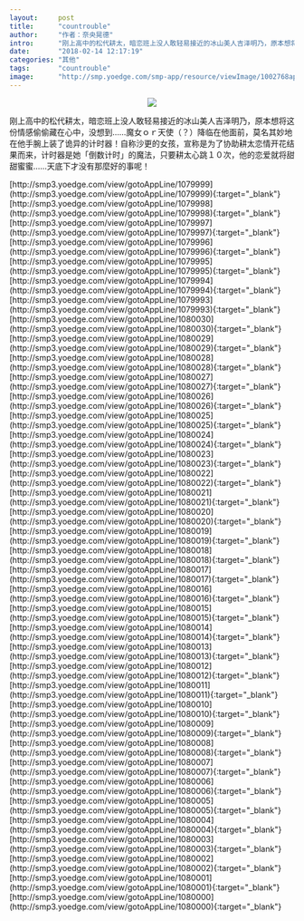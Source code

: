 ```yaml
---
layout:     post
title:      "countrouble"
author:     "作者：奈央晃德"
intro:      "刚上高中的松代耕太，暗恋班上没人敢轻易接近的冰山美人吉泽明乃，原本想将这份情感偷偷藏在心中，没想到……魔女ｏｒ天使（？）降临在他面前，莫名其妙地在他手腕上装了诡异的计时器！自称沙更的女孩，宣称是为了协助耕太恋情开花结果而来，计时器是她「倒数计时」的魔法，只要耕太心跳１０次，他的恋爱就将甜甜蜜蜜……天底下才没有那麼好的事呢！"
date:       "2018-02-14 12:17:19"
categories: "其他"
tags:       "countrouble"
image:      "http://smp.yoedge.com/smp-app/resource/viewImage/1002768appline.png"
---
```

<div style="text-align: center">
<p><img src="http://smp.yoedge.com/smp-app/resource/viewImage/1002768appline.png"/></p>
</div>
<p class="post-meta">
<span>刚上高中的松代耕太，暗恋班上没人敢轻易接近的冰山美人吉泽明乃，原本想将这份情感偷偷藏在心中，没想到……魔女ｏｒ天使（？）降临在他面前，莫名其妙地在他手腕上装了诡异的计时器！自称沙更的女孩，宣称是为了协助耕太恋情开花结果而来，计时器是她「倒数计时」的魔法，只要耕太心跳１０次，他的恋爱就将甜甜蜜蜜……天底下才没有那麼好的事呢！</span>
</p>
[http://smp3.yoedge.com/view/gotoAppLine/1079999](http://smp3.yoedge.com/view/gotoAppLine/1079999){:target="_blank"}
[http://smp3.yoedge.com/view/gotoAppLine/1079998](http://smp3.yoedge.com/view/gotoAppLine/1079998){:target="_blank"}
[http://smp3.yoedge.com/view/gotoAppLine/1079997](http://smp3.yoedge.com/view/gotoAppLine/1079997){:target="_blank"}
[http://smp3.yoedge.com/view/gotoAppLine/1079996](http://smp3.yoedge.com/view/gotoAppLine/1079996){:target="_blank"}
[http://smp3.yoedge.com/view/gotoAppLine/1079995](http://smp3.yoedge.com/view/gotoAppLine/1079995){:target="_blank"}
[http://smp3.yoedge.com/view/gotoAppLine/1079994](http://smp3.yoedge.com/view/gotoAppLine/1079994){:target="_blank"}
[http://smp3.yoedge.com/view/gotoAppLine/1079993](http://smp3.yoedge.com/view/gotoAppLine/1079993){:target="_blank"}
[http://smp3.yoedge.com/view/gotoAppLine/1080030](http://smp3.yoedge.com/view/gotoAppLine/1080030){:target="_blank"}
[http://smp3.yoedge.com/view/gotoAppLine/1080029](http://smp3.yoedge.com/view/gotoAppLine/1080029){:target="_blank"}
[http://smp3.yoedge.com/view/gotoAppLine/1080028](http://smp3.yoedge.com/view/gotoAppLine/1080028){:target="_blank"}
[http://smp3.yoedge.com/view/gotoAppLine/1080027](http://smp3.yoedge.com/view/gotoAppLine/1080027){:target="_blank"}
[http://smp3.yoedge.com/view/gotoAppLine/1080026](http://smp3.yoedge.com/view/gotoAppLine/1080026){:target="_blank"}
[http://smp3.yoedge.com/view/gotoAppLine/1080025](http://smp3.yoedge.com/view/gotoAppLine/1080025){:target="_blank"}
[http://smp3.yoedge.com/view/gotoAppLine/1080024](http://smp3.yoedge.com/view/gotoAppLine/1080024){:target="_blank"}
[http://smp3.yoedge.com/view/gotoAppLine/1080023](http://smp3.yoedge.com/view/gotoAppLine/1080023){:target="_blank"}
[http://smp3.yoedge.com/view/gotoAppLine/1080022](http://smp3.yoedge.com/view/gotoAppLine/1080022){:target="_blank"}
[http://smp3.yoedge.com/view/gotoAppLine/1080021](http://smp3.yoedge.com/view/gotoAppLine/1080021){:target="_blank"}
[http://smp3.yoedge.com/view/gotoAppLine/1080020](http://smp3.yoedge.com/view/gotoAppLine/1080020){:target="_blank"}
[http://smp3.yoedge.com/view/gotoAppLine/1080019](http://smp3.yoedge.com/view/gotoAppLine/1080019){:target="_blank"}
[http://smp3.yoedge.com/view/gotoAppLine/1080018](http://smp3.yoedge.com/view/gotoAppLine/1080018){:target="_blank"}
[http://smp3.yoedge.com/view/gotoAppLine/1080017](http://smp3.yoedge.com/view/gotoAppLine/1080017){:target="_blank"}
[http://smp3.yoedge.com/view/gotoAppLine/1080016](http://smp3.yoedge.com/view/gotoAppLine/1080016){:target="_blank"}
[http://smp3.yoedge.com/view/gotoAppLine/1080015](http://smp3.yoedge.com/view/gotoAppLine/1080015){:target="_blank"}
[http://smp3.yoedge.com/view/gotoAppLine/1080014](http://smp3.yoedge.com/view/gotoAppLine/1080014){:target="_blank"}
[http://smp3.yoedge.com/view/gotoAppLine/1080013](http://smp3.yoedge.com/view/gotoAppLine/1080013){:target="_blank"}
[http://smp3.yoedge.com/view/gotoAppLine/1080012](http://smp3.yoedge.com/view/gotoAppLine/1080012){:target="_blank"}
[http://smp3.yoedge.com/view/gotoAppLine/1080011](http://smp3.yoedge.com/view/gotoAppLine/1080011){:target="_blank"}
[http://smp3.yoedge.com/view/gotoAppLine/1080010](http://smp3.yoedge.com/view/gotoAppLine/1080010){:target="_blank"}
[http://smp3.yoedge.com/view/gotoAppLine/1080009](http://smp3.yoedge.com/view/gotoAppLine/1080009){:target="_blank"}
[http://smp3.yoedge.com/view/gotoAppLine/1080008](http://smp3.yoedge.com/view/gotoAppLine/1080008){:target="_blank"}
[http://smp3.yoedge.com/view/gotoAppLine/1080007](http://smp3.yoedge.com/view/gotoAppLine/1080007){:target="_blank"}
[http://smp3.yoedge.com/view/gotoAppLine/1080006](http://smp3.yoedge.com/view/gotoAppLine/1080006){:target="_blank"}
[http://smp3.yoedge.com/view/gotoAppLine/1080005](http://smp3.yoedge.com/view/gotoAppLine/1080005){:target="_blank"}
[http://smp3.yoedge.com/view/gotoAppLine/1080004](http://smp3.yoedge.com/view/gotoAppLine/1080004){:target="_blank"}
[http://smp3.yoedge.com/view/gotoAppLine/1080003](http://smp3.yoedge.com/view/gotoAppLine/1080003){:target="_blank"}
[http://smp3.yoedge.com/view/gotoAppLine/1080002](http://smp3.yoedge.com/view/gotoAppLine/1080002){:target="_blank"}
[http://smp3.yoedge.com/view/gotoAppLine/1080001](http://smp3.yoedge.com/view/gotoAppLine/1080001){:target="_blank"}
[http://smp3.yoedge.com/view/gotoAppLine/1080000](http://smp3.yoedge.com/view/gotoAppLine/1080000){:target="_blank"}


